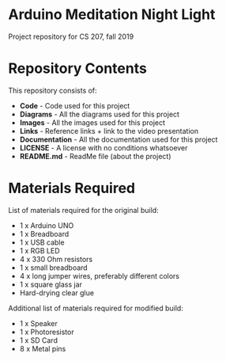 # Arduino Meditation Night Light
Project repository for CS 207, fall 2019

# Repository Contents
This repository consists of:
* **Code** - Code used for this project
* **Diagrams** - All the diagrams used for this project
* **Images** - All the images used for this project
* **Links** - Reference links + link to the video presentation
* **Documentation** - All the documentation used for this project
* **LICENSE** - A license with no conditions whatsoever
* **README.md** - ReadMe file (about the project)

# Materials Required
List of materials required for the original build:
* 1 x Arduino UNO
* 1 x Breadboard
* 1 x USB cable
* 1 x RGB LED
* 4 x 330 Ohm resistors
* 1 x small breadboard
* 4 x long jumper wires, preferably different colors 
* 1 x square glass jar
* Hard-drying clear glue

Additional list of materials required for modified build:
* 1 x Speaker
* 1 x Photoresistor
* 1 x SD Card
* 8 x Metal pins
